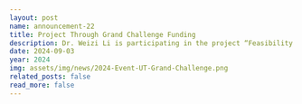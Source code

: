 ```yaml
---
layout: post
name: announcement-22
title: Project Through Grand Challenge Funding 
description: Dr. Weizi Li is participating in the project “Feasibility of Implementing a Personalized eHealth Program through Fitness Wearables and Applications Among Rural Cancer Survivors” funded by the <a href='https://grandchallenges.tennessee.edu/2024-ut-grants/awarded-and-advancing/'>UT Grand Challenge program</a>.
date: 2024-09-03
year: 2024
img: assets/img/news/2024-Event-UT-Grand-Challenge.png
related_posts: false
read_more: false
---
```

